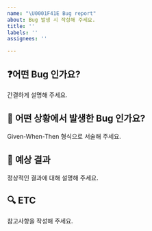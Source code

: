```yaml
---
name: "\U0001F41E Bug report"
about: Bug 발생 시 작성해 주세요.
title: ''
labels: ''
assignees: ''

---
```


## ❓어떤 Bug 인가요?
간결하게 설명해 주세요.

## 📝 어떤 상황에서 발생한 Bug 인가요?
Given-When-Then 형식으로 서술해 주세요.

## 📌 예상 결과
정상적인 결과에 대해 설명해 주세요.

## 🔍 ETC
참고사항을 작성해 주세요.
